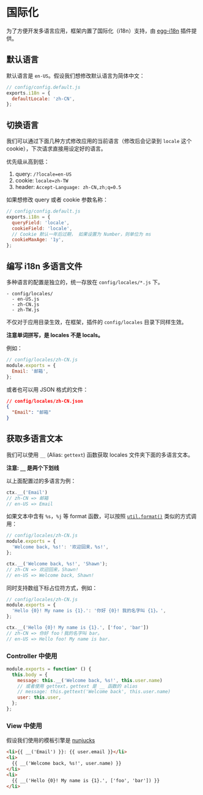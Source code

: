 # 国际化

为了方便开发多语言应用，框架内置了国际化（i18n）支持，由 [egg-i18n](https://github.com/eggjs/egg-i18n) 插件提供。

## 默认语言

默认语言是 `en-US`。假设我们想修改默认语言为简体中文：

```js
// config/config.default.js
exports.i18n = {
  defaultLocale: 'zh-CN',
};
```

## 切换语言

我们可以通过下面几种方式修改应用的当前语言（修改后会记录到 `locale` 这个 cookie），下次请求直接用设定好的语言。

优先级从高到低：

1. query: `/?locale=en-US`
2. cookie: `locale=zh-TW`
3. header: `Accept-Language: zh-CN,zh;q=0.5`

如果想修改 query 或者 cookie 参数名称：

```js
// config/config.default.js
exports.i18n = {
  queryField: 'locale',
  cookieField: 'locale',
  // Cookie 默认一年后过期， 如果设置为 Number，则单位为 ms
  cookieMaxAge: '1y',
};
```

## 编写 i18n 多语言文件

多种语言的配置是独立的，统一存放在 `config/locales/*.js` 下。

```
- config/locales/
  - en-US.js
  - zh-CN.js
  - zh-TW.js
```

不仅对于应用目录生效，在框架，插件的 `config/locales` 目录下同样生效。

__注意单词拼写，是 locales 不是 locals。__

例如：

```js
// config/locales/zh-CN.js
module.exports = {
  Email: '邮箱',
};
```

或者也可以用 JSON 格式的文件：

```json
// config/locales/zh-CN.json
{
  "Email": "邮箱"
}
```

## 获取多语言文本

我们可以使用 `__` (Alias: `gettext`) 函数获取 locales 文件夹下面的多语言文本。

__注意: `__` 是两个下划线__

以上面配置过的多语言为例：

```js
ctx.__('Email')
// zh-CN => 邮箱
// en-US => Email
```

如果文本中含有 `%s`，`%j` 等 format 函数，可以按照 [`util.format()`](https://nodejs.org/api/util.html#util_util_format_format_args) 类似的方式调用：

```js
// config/locales/zh-CN.js
module.exports = {
  'Welcome back, %s!': '欢迎回来，%s!',
};

ctx.__('Welcome back, %s!', 'Shawn');
// zh-CN => 欢迎回来，Shawn!
// en-US => Welcome back, Shawn!
```

同时支持数组下标占位符方式，例如：

```js
// config/locales/zh-CN.js
module.exports = {
  'Hello {0}! My name is {1}.': '你好 {0}! 我的名字叫 {1}。',
};

ctx.__('Hello {0}! My name is {1}.', ['foo', 'bar'])
// zh-CN => 你好 foo！我的名字叫 bar。
// en-US => Hello foo! My name is bar.
```

### Controller 中使用

```js
module.exports = function* () {
  this.body = {
    message: this.__('Welcome back, %s!', this.user.name)
    // 或者使用 gettext，gettext 是 __ 函数的 alias
    // message: this.gettext('Welcome back', this.user.name)
    user: this.user,
  };
};
```

### View 中使用

假设我们使用的模板引擎是 [nunjucks](https://github.com/eggjs/egg-view-nunjucks)

```html
<li>{{ __('Email') }}: {{ user.email }}</li>
<li>
  {{ __('Welcome back, %s!', user.name) }}
</li>
<li>
  {{ __('Hello {0}! My name is {1}.', ['foo', 'bar']) }}
</li>
```